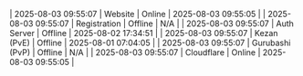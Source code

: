 | 2025-08-03 09:55:07 | Website | Online | 2025-08-03 09:55:05 |
| 2025-08-03 09:55:07 | Registration | Offline | N/A |
| 2025-08-03 09:55:07 | Auth Server | Offline | 2025-08-02 17:34:51 |
| 2025-08-03 09:55:07 | Kezan (PvE) | Offline | 2025-08-01 07:04:05 |
| 2025-08-03 09:55:07 | Gurubashi (PvP) | Offline | N/A |
| 2025-08-03 09:55:07 | Cloudflare | Online | 2025-08-03 09:55:05 |
